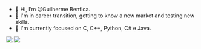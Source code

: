- 👋 Hi, I’m @Guilherme Benfica.
- 👀 I'm in career transition, getting to know a new market and testing new skills.
- 🌱  I'm currently focused on  C, C++, Python, C# e Java.



<div>
   <a href = "mailto:guilhermee.benfica@gmail.com"><img src="https://img.shields.io/badge/-Gmail-%23333?style=for-the-badge&logo=gmail&logoColor=white" target="_blank"></a>
  <a href="https://www.linkedin.com/in/guilherme-benfica" target="_blank"><img src="https://img.shields.io/badge/-LinkedIn-%230077B5?style=for-the-badge&logo=linkedin&logoColor=white" target="_blank"></a> 
  
</div>
   
  
